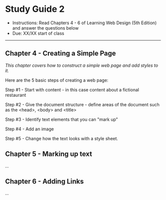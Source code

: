# Study Guide 2

- Instructions: Read Chapters 4 - 6 of Learning Web Design (5th Edition) and answer the questions below
- Due: XX/XX start of class

<hr>

## Chapter 4 - Creating a Simple Page
*This chapter covers how to construct a simple web page and add styles to it.*

Here are the 5 basic steps of creating a web page:

Step #1 - Start with content - in this case content about a fictional restaurant

Step #2 - Give the document structure - define areas of the document such as the &lt;head>, &lt;body> and &lt;title>

Step #3 - Identify text elements that you can "mark up"

Step #4 - Add an image

Step #5 - Change how the text looks with a style sheet. 


## Chapter 5 - Marking up text

*...*

## Chapter 6 - Adding Links

*...*
